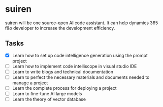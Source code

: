 # suiren

suiren will be one source-open AI code assistant. It can help dynamics 365 f&o developer to increase the development efficiency.

## Tasks

- [x] Learn how to set up code intelligence generation using the prompt project
- [ ] Learn how to implement code intelliscope in visual studio IDE
- [ ] Learn to write blogs and technical documentation
- [ ] Learn to perfect the necessary materials and documents needed to manage a project
- [ ] Learn the complete process for deploying a project
- [ ] Learn to fine-tune AI large models
- [ ] Learn the theory of vector database